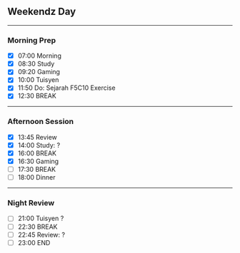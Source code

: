  ## Weekendz Day
---
### Morning Prep

- [x] 07:00 Morning
- [x] 08:30 Study
- [x] 09:20 Gaming
- [x] 10:00 Tuisyen
- [x] 11:50 Do: Sejarah F5C10 Exercise
- [x] 12:30 BREAK
---
### Afternoon Session

- [x] 13:45 Review
- [x] 14:00 Study: ?
- [x] 16:00 BREAK
- [x] 16:30 Gaming
- [ ] 17:30 BREAK
- [ ] 18:00 Dinner
---
### Night Review

- [ ] 21:00 Tuisyen ?
- [ ] 22:30 BREAK
- [ ] 22:45 Review: ?
- [ ] 23:00 END
